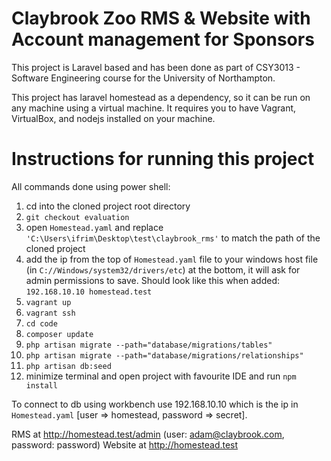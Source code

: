 # Claybrook Zoo RMS & Website with Account management for Sponsors

This project is Laravel based and has been done as part of CSY3013 - Software Engineering course for the University of Northampton.

This project has laravel homestead as a dependency, so it can be run on any machine using a virtual machine. It requires you to have Vagrant, VirtualBox, and nodejs installed on your machine.

# Instructions for running this project

All commands done using power shell:

1. cd into the cloned project root directory
2. ```git checkout evaluation```
3. open ```Homestead.yaml``` and replace ```'C:\Users\ifrim\Desktop\test\claybrook_rms'``` to match the path of the cloned project
4. add the ip from the top of ```Homestead.yaml``` file to your windows host file (in ```C://Windows/system32/drivers/etc```) at the bottom, it will ask for admin permissions to save. Should look like this when added: ```192.168.10.10 homestead.test```
5. ```vagrant up```
6. ```vagrant ssh```
7. ```cd code```
8. ```composer update```
9. ```php artisan migrate --path="database/migrations/tables"```
10. ```php artisan migrate --path="database/migrations/relationships"```
11. ```php artisan db:seed```
12. minimize terminal and open project with favourite IDE and run ```npm install```
	
To connect to db using workbench use 192.168.10.10 which is the ip in ```Homestead.yaml``` [user => homestead, password => secret].

RMS at http://homestead.test/admin (user: adam@claybrook.com, password: password)
Website at http://homestead.test
